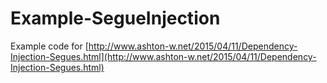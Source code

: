 # Example-SegueInjection
Example code for [http://www.ashton-w.net/2015/04/11/Dependency-Injection-Segues.html](http://www.ashton-w.net/2015/04/11/Dependency-Injection-Segues.html)
